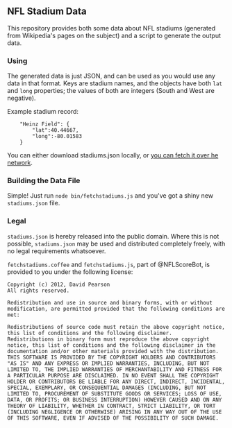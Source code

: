## NFL Stadium Data ##

This repository provides both some data about NFL stadiums (generated from Wikipedia's pages on the subject) and a script to generate the output data.

### Using ###

The generated data is just JSON, and can be used as you would use any data in that format. Keys are stadium names, and the objects have both `lat` and `long` properties; the values of both are integers (South and West are negative).

Example stadium record:

		"Heinz Field": {
			"lat":40.44667,
			"long":-80.01583
		}

You can either download stadiums.json locally, or [you can fetch it over he network](https://raw.github.com/nflscorebot/stadiums/master/stadiums.json "https://raw.github.com/nflscorebot/stadiums/master/stadiums.json").

### Building the Data File ###

Simple! Just run `node bin/fetchstadiums.js` and you've got a shiny new `stadiums.json` file.

### Legal ###

`stadiums.json` is hereby released into the public domain. Where this is not possible, `stadiums.json` may be used and distributed completely freely, with no legal requirements whatsoever.

`fetchstadiums.coffee` and `fetchstadiums.js`, part of @NFLScoreBot, is provided to you under the following license:

	Copyright (c) 2012, David Pearson
	All rights reserved.

	Redistribution and use in source and binary forms, with or without modification, are permitted provided that the following conditions are met:

	Redistributions of source code must retain the above copyright notice, this list of conditions and the following disclaimer.
	Redistributions in binary form must reproduce the above copyright notice, this list of conditions and the following disclaimer in the documentation and/or other materials provided with the distribution.
	THIS SOFTWARE IS PROVIDED BY THE COPYRIGHT HOLDERS AND CONTRIBUTORS "AS IS" AND ANY EXPRESS OR IMPLIED WARRANTIES, INCLUDING, BUT NOT LIMITED TO, THE IMPLIED WARRANTIES OF MERCHANTABILITY AND FITNESS FOR A PARTICULAR PURPOSE ARE DISCLAIMED. IN NO EVENT SHALL THE COPYRIGHT HOLDER OR CONTRIBUTORS BE LIABLE FOR ANY DIRECT, INDIRECT, INCIDENTAL, SPECIAL, EXEMPLARY, OR CONSEQUENTIAL DAMAGES (INCLUDING, BUT NOT LIMITED TO, PROCUREMENT OF SUBSTITUTE GOODS OR SERVICES; LOSS OF USE, DATA, OR PROFITS; OR BUSINESS INTERRUPTION) HOWEVER CAUSED AND ON ANY THEORY OF LIABILITY, WHETHER IN CONTRACT, STRICT LIABILITY, OR TORT (INCLUDING NEGLIGENCE OR OTHERWISE) ARISING IN ANY WAY OUT OF THE USE OF THIS SOFTWARE, EVEN IF ADVISED OF THE POSSIBILITY OF SUCH DAMAGE.